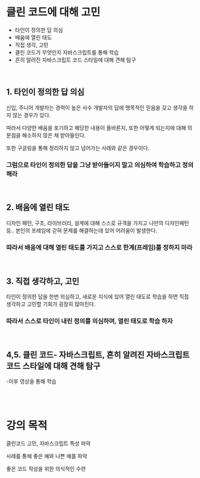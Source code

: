 # 클린 코드에 대해 고민
- 타인이 정의한 답 의심
- 배움에 열린 태도
- 직접 생각, 고민
- 클린 코드가 무엇인지 자바스크립트를 통해 학습
- 흔히 알려진 자바스크립트 코드 스타일에 대해 견해 탐구

<br/>


## 1. 타인이 정의한 답 의심
신입, 주니어 개발자는 경력이 높은 사수 개발자의 답에 맹목적인 믿음을 갖고 생각을 하지 않는 경우가 있다.

따라서 다양한 배움을 포기하고 해당한 내용이 올바른지, 또한 어떻게 되는지에 대해 의문점을 해소하지 않은 채 받아들인다. 

또한 구글링을 통해 정리하지 않고 넘어가는 사례와 같은 경우이다.

### 그럼으로 타인이 정의한 답을 그냥 받아들이지 말고 의심하여 학습하고 정의해라

<br/>


## 2. 배움에 열린 태도

디자인 패턴, 구조, 라이브러리, 설계에 대해 스스로 규격을 가지고 나만의 디자인패턴 등.. 본인의 프레임에 갇혀 문제를 해결하는데 있어 어려움이 발생한다.

### 따라서 배움에 대해 열린 태도를 가지고 스스로 한계(프레임)를 정하지 마라


<br/>


## 3. 직접 생각하고, 고민

타인이 정의한 답을 한번 의심하고, 새로운 지식에 있어 열린 태도로 학습을 하면 직접 생각하고 고민할 기회가 굉장히 많아진다.

### 따라서 스스로 타인이 내린 정의를 의심하며, 열린 태도로 학습 하자


<br/>

## 4,5. 클린 코드- 자바스크립트, 흔히 알려진 자바스크립트 코드 스타일에 대해 견해 탐구

-이후 영상을 통해 학습


<br/><br/>


# 강의 목적

클린코드 고민, 자바스크립트 특성 파악<br/>

사례를 통해  좋은 예와 나쁜 예를 파악<br/>

 좋은 코드 작성을 위한  의식적인 수련
